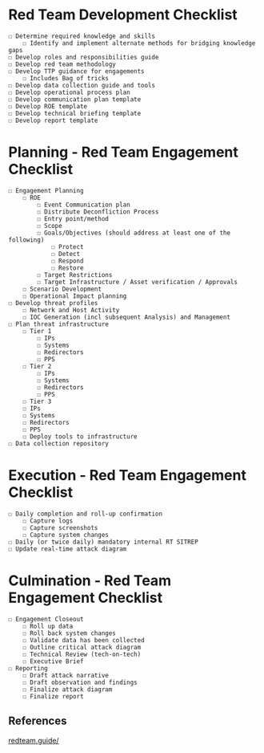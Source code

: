 # Red Team Development Checklist
    ☐ Determine required knowledge and skills
        ☐ Identify and implement alternate methods for bridging knowledge gaps
    ☐ Develop roles and responsibilities guide
    ☐ Develop red team methodology
    ☐ Develop TTP guidance for engagements
        ☐ Includes Bag of tricks
    ☐ Develop data collection guide and tools
    ☐ Develop operational process plan
    ☐ Develop communication plan template
    ☐ Develop ROE template
    ☐ Develop technical briefing template
    ☐ Develop report template

# Planning - Red Team Engagement Checklist
    ☐ Engagement Planning
        ☐ ROE
            ☐ Event Communication plan
            ☐ Distribute Deconfliction Process
            ☐ Entry point/method
            ☐ Scope
            ☐ Goals/Objectives (should address at least one of the following)
                ☐ Protect
                ☐ Detect
                ☐ Respond
                ☐ Restore
            ☐ Target Restrictions
            ☐ Target Infrastructure / Asset verification / Approvals
        ☐ Scenario Development
        ☐ Operational Impact planning
    ☐ Develop threat profiles
        ☐ Network and Host Activity
        ☐ IOC Generation (incl subsequent Analysis) and Management
    ☐ Plan threat infrastructure
        ☐ Tier 1
            ☐ IPs
            ☐ Systems
            ☐ Redirectors
            ☐ PPS
        ☐ Tier 2
            ☐ IPs
            ☐ Systems
            ☐ Redirectors
            ☐ PPS
        ☐ Tier 3
        ☐ IPs
        ☐ Systems
        ☐ Redirectors
        ☐ PPS
        ☐ Deploy tools to infrastructure
    ☐ Data collection repository

# Execution - Red Team Engagement Checklist 
    ☐ Daily completion and roll-up confirmation
        ☐ Capture logs
        ☐ Capture screenshots
        ☐ Capture system changes
    ☐ Daily (or twice daily) mandatory internal RT SITREP
    ☐ Update real-time attack diagram

# Culmination - Red Team Engagement Checklist
    ☐ Engagement Closeout
        ☐ Roll up data
        ☐ Roll back system changes
        ☐ Validate data has been collected
        ☐ Outline critical attack diagram
        ☐ Technical Review (tech-on-tech)
        ☐ Executive Brief
    ☐ Reporting
        ☐ Draft attack narrative
        ☐ Draft observation and findings
        ☐ Finalize attack diagram
        ☐ Finalize report


## References
[redteam.guide/](https://redteam.guide/docs/checklists/red-team-checklist/)